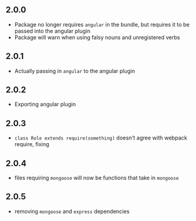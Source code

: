 ## 2.0.0
- Package no longer requires `angular` in the bundle, but requires it to be passed into the angular plugin
- Package will warn when using falsy nouns and unregistered verbs

## 2.0.1
- Actually passing in `angular` to the angular plugin

## 2.0.2
- Exporting angular plugin

## 2.0.3
- `class Role extends require(something)` doesn't agree with webpack require, fixing

## 2.0.4
- files requiring `mongoose` will now be functions that take in `mongoose`

## 2.0.5
- removing `mongoose` and `express` dependencies
